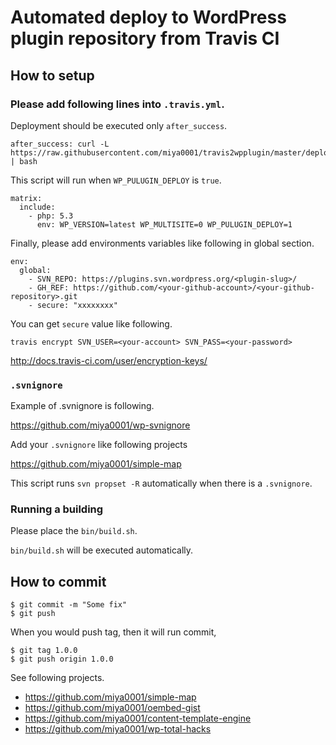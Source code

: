 # Automated deploy to WordPress plugin repository from Travis CI

## How to setup

### Please add following lines into `.travis.yml`.

Deployment should be executed only `after_success`.

```
after_success: curl -L https://raw.githubusercontent.com/miya0001/travis2wpplugin/master/deploy.sh | bash
```

This script will run when `WP_PULUGIN_DEPLOY` is `true`.

```
matrix:
  include:
    - php: 5.3
      env: WP_VERSION=latest WP_MULTISITE=0 WP_PULUGIN_DEPLOY=1
```

Finally, please add environments variables like following in global section.

```
env:
  global:
    - SVN_REPO: https://plugins.svn.wordpress.org/<plugin-slug>/
    - GH_REF: https://github.com/<your-github-account>/<your-github-repository>.git
    - secure: "xxxxxxxx"
```

You can get `secure` value like following.

```
travis encrypt SVN_USER=<your-account> SVN_PASS=<your-password>
```

http://docs.travis-ci.com/user/encryption-keys/

### `.svnignore`

Example of .svnignore is following.

https://github.com/miya0001/wp-svnignore

Add your `.svnignore` like following projects

https://github.com/miya0001/simple-map

This script runs `svn propset -R` automatically  when there is a `.svnignore`.

### Running a building

Please place the `bin/build.sh`.

`bin/build.sh` will be executed automatically.

## How to commit

```
$ git commit -m "Some fix"
$ git push
```

When you would push tag, then it will run commit,

```
$ git tag 1.0.0
$ git push origin 1.0.0
```

See following projects.

* https://github.com/miya0001/simple-map
* https://github.com/miya0001/oembed-gist
* https://github.com/miya0001/content-template-engine
* https://github.com/miya0001/wp-total-hacks
